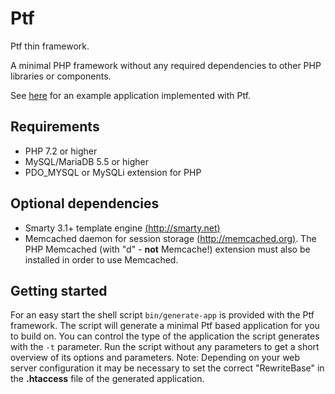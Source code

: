 Ptf
===
Ptf thin framework.

A minimal PHP framework without any required dependencies to other PHP libraries or components.

See [here](https://github.com/tiger42/ptf_demo) for an example application implemented with Ptf.

Requirements
------------
* PHP 7.2 or higher
* MySQL/MariaDB 5.5 or higher
* PDO_MYSQL or MySQLi extension for PHP

Optional dependencies
---------------------
* Smarty 3.1+ template engine [(http://smarty.net)](http://smarty.net)
* Memcached daemon for session storage [(http://memcached.org)](http://memcached.org).
The PHP Memcached (with "d" - __not__ Memcache!) extension must also be installed in order to use Memcached.

Getting started
---------------
For an easy start the shell script `bin/generate-app` is provided with the Ptf framework.
The script will generate a minimal Ptf based application for you to build on.
You can control the type of the application the script generates with the `-t` parameter.
Run the script without any parameters to get a short overview of its options and parameters.
Note: Depending on your web server configuration it may be necessary to set the correct
"RewriteBase" in the __.htaccess__ file of the generated application.
